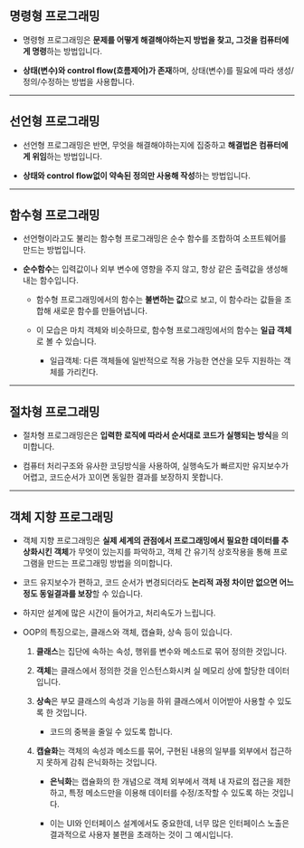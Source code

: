 
## 명령형 프로그래밍

- 명령형 프로그래밍은 **문제를 어떻게 해결해야하는지 방법을 찾고, 그것을 컴퓨터에게 명령**하는 방법입니다.

- **상태(변수)와 control flow(흐름제어)가 존재**하며, 상태(변수)를 필요에 따라 생성/정의/수정하는 방법을 사용합니다.

---

## 선언형 프로그래밍

- 선언형 프로그래밍은 반면, 무엇을 해결해야하는지에 집중하고 **해결법은 컴퓨터에게 위임**하는 방법입니다.

- **상태와 control flow없이 약속된 정의만 사용해 작성**하는 방법입니다.

---

## 함수형 프로그래밍

- 선언형이라고도 불리는 함수형 프로그래밍은 순수 함수를 조합하여 소프트웨어를 만드는 방법입니다.

- **순수함수**는 입력값이나 외부 변수에 영향을 주지 않고, 항상 같은 출력값을 생성해 내는 함수입니다.

  - 함수형 프로그래밍에서의 함수는 **불변하는 값**으로 보고, 이 함수라는 값들을 조합해 새로운 함수를 만들어냅니다. 

  - 이 모습은 마치 객체와 비슷하므로, 함수형 프로그래밍에서의 함수는 **일급 객체**로 볼 수 있습니다.
	  - 일급객체: 다른 객체들에 일반적으로 적용 가능한 연산을 모두 지원하는 객체를 가리킨다.
---

## 절차형 프로그래밍

- 절차형 프로그래밍은은 **입력한 로직에 따라서 순서대로 코드가 실행되는 방식**을 의미합니다. 

- 컴퓨터 처리구조와 유사한 코딩방식을 사용하여, 실행속도가 빠르지만 유지보수가 어렵고, 코드순서가 꼬이면 동일한 결과를 보장하지 못합니다.

---

## 객체 지향 프로그래밍

- 객체 지향 프로그래밍은 **실제 세계의 관점에서 프로그래밍에서 필요한 데이터를 추상화시킨 객체**가 무엇이 있는지를 파악하고, 객체 간 유기적 상호작용을 통해 프로그램을 만드는 프로그래밍 방법을 의미합니다.

- 코드 유지보수가 편하고, 코드 순서가 변경되더라도 **논리적 과정 차이만 없으면 어느정도 동일결과를 보장**할 수 있습니다.

- 하지만 설계에 많은 시간이 들어가고, 처리속도가 느립니다.

- OOP의 특징으로는, 클래스와 객체, 캡슐화, 상속 등이 있습니다. 
  1. **클래스**는 집단에 속하는 속성, 행위를 변수와 메소드로 묶어 정의한 것입니다.

  2. **객체**는 클래스에서 정의한 것을 인스턴스화시켜 실 메모리 상에 할당한 데이터입니다.
  
  3. **상속**은 부모 클래스의 속성과 기능을 하위 클래스에서 이어받아 사용할 수 있도록 한 것입니다.
      - 코드의 중복을 줄일 수 있도록 합니다.
  
  4. **캡슐화**는 객체의 속성과 메소드를 묶어, 구현된 내용의 일부를 외부에서 접근하지 못하게 감춰 은닉화하는 것입니다.
      - **은닉화**는 캡슐화의 한 개념으로 객체 외부에서 객체 내 자료의 접근을 제한하고, 특정 메소드만을 이용해 데이터를 수정/조작할 수 있도록 하는 것입니다. 

      - 이는 UI와 인터페이스 설계에서도 중요한데, 너무 많은 인터페이스 노출은 결과적으로 사용자 불편을 초래하는 것이 그 예시입니다. 
